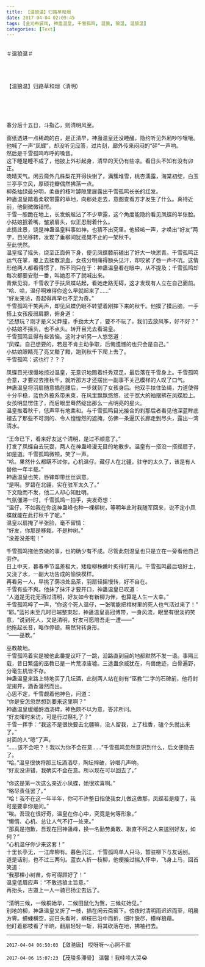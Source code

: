 ```yaml
---
title: 【温狼温】归路草和烟
date: 2017-04-04 02:09:45
tags: [金光布袋戏, 神蛊温皇, 千雪孤鸣, 温狼, 狼温, 温狼温]
categories: [Text]
---
```


<p dir="ltr"  ><br />＃温狼温＃<br /><br /><br /><br /></p> 
<p dir="ltr"  >【温狼温】归路草和烟（清明）<br /><br /><br /><br /><br /></p> 
<p dir="ltr"  >春分后十五日，斗指乙，则清明风至。<br /></p> 
<p dir="ltr"  >窗纸透进一点稀疏的白，是正清早，神蛊温皇还没睡醒，隐约听见外厢吵吵嚷嚷。他喊了一声“凤蝶”，却没听见应答，过片刻，廊外传来闷闷的“砰”一声响。<br />然后是千雪孤鸣咋呼的嗓音。<br />这下睡是睡不成了，他披上外衫起身，清早的天仍有些凉。看日头不知有没有卯正。<br />晓晴天气。闲云斋外几株梨花开得快谢了，满簇堆雪，桃杏濡露，海棠初绽，白玉兰亭亭立风，厚硕花瓣偶然拂落一点。<br />柳条抽绿最分明，柔垂的枝叶罅隙里展露出千雪孤鸣长长的红发。<br />神蛊温皇踏着柔软带露的草地，向那处走去，意图查看方才发生了什么。真待近前，他倒微微错愕。<br />千雪一膝跪在地上，长发蜿蜒沾了不少草露，这个角度能隐约看见凤蝶的半张脸。小姑娘抿着嘴，皱紧眉头，似正忍耐着什么。<br />此情此景，饶是神蛊温皇料事如神，也猜不出究里。他轻咳一声，才唤出“好友”两字，目光移转，发现了垂柳间犹摇晃不止的一架秋千。<br />至此恍然。<br />温皇摇了摇头，绕至正面俯下身，便见凤蝶膝前磕出了好大一块淤青。千雪孤鸣正运气在掌，覆上去揉散淤血，女孩分明痛得额头见汗，却咬紧了唇一声不吭。这情形他两人都看得惯了，所不同只在于：神蛊温皇看在眼中，从不提及；千雪孤鸣却每次都要安慰一番，叫她忍不了就喊出来。<br />青紫见消，千雪收了手扶凤蝶站起，看她走路无碍，这才发现有人立在自己面前。<br />“哈、哈，温仔啊难得你这么早就起来了……”<br />“好友来访，吾起得再早也不足为奇。”<br />千雪孤鸣干笑两声，却见凤蝶仍眼不转望着刚摔下来的秋千。他摸了摸后脑，一手搭上女孩瘦弱肩膀，俯身道：<br />“还想玩？刚才是义父莽撞，手劲太大了，要不不玩了，我们去放风筝，好不好？”<br />小姑娘不摇头，也不点头。转开目光去看温皇。<br />千雪孤鸣显得有些苦恼。这时才听另一人悠悠道：<br />“凤蝶。自己想要的，若是不肯主动争取，后悔遗憾的也只会是自己。”<br />小姑娘眼睛亮了亮又黯了黯，跑到秋千下爬上去了。<br />千雪孤鸣：这也行？？？<br /></p> 
<p dir="ltr"  >凤蝶目光很慢地掠过温皇，无意识地踢着纤秀双足，最后落在千雪身上。千雪孤鸣会意，才要过去推秋千，就听那方才还摆出一副事不关己模样的人叹了口气。<br />神蛊温皇将羽扇随意插在腰后，一步就到了女孩身后。他双手扶住坠绳，力道使得十分平稳，蓝色外披系带未束，在风里飘飘悠悠，过于宽大的袖摆拂在凤蝶脸上。<br />女孩明显愣住了，而后眼里蓦然绽出那么一点明亮的星火。<br />温皇推着秋千，低声罕有地柔和。与千雪孤鸣目光接合的刹那后者看见他深蓝眸底褪去了那些不可测的、令人惶惶然的遮掩，仿佛一条逼仄长廊走到尽头，露出一湾清水。<br /></p> 
<p dir="ltr"  >“王命已下，看来好友这个清明，是过不顺意了。”<br />打发了凤蝶自去玩耍，两人在神蛊峰漫无目的地散步。温皇有一搭没一搭摇扇子，如是道。千雪孤鸣微顿，笑了一声。<br />“哈。果然什么都瞒不过你，心机温仔。藏仔人在北疆，驻守的太久了，该是有人替他一年半载。”<br />神蛊温皇也笑，唇锋却带丝丝讽意。<br />“是啊。罗碧在北疆，实在驻军太久了。”<br />下文隐而不发，他二人却心知肚明。<br />气氛僵滞一时，千雪孤鸣一拍手，突发奇想：<br />“温仔，不如我在你这神蛊峰也种一棵柳树，等明年此时我随军回来，说不定小凤蝶就能在此打秋千了呢。”<br />温皇以扇掩了半张脸，毫不留情：<br />“好友，你那是移栽，不是种树。”<br />“没差没差啦！”<br /></p> 
<p dir="ltr"  >千雪孤鸣拖他去做的事，也的确少有不成。尽管此刻温皇也只是立在一旁看他自己劳作。<br />日上中天，暮春季节温差极大，矮瘦柳株嫩叶炙得打蔫儿。千雪孤鸣最后培好土，又浇了水，一副大功告成的愉快模样。<br />再看另一人，早挑了荫凉处品茶，羽扇轻摇慢转，好不自在。<br />千雪有些不爽。他抹了抹汗才要开口，神蛊温皇已叹道：<br />“人道是无花无酒过清明，好友如今有新柳为伴，也算是人生一大幸。”<br />千雪孤鸣啐了一声，“你这个死人温仔，一张嘴能把棺材里的死人也气活过来了！”<br />“耶。”蓝衫未至几时已端整束起，神蛊温皇高冠博带，一身风流，眼里有很淡的笑意，“说到死人，又是清明，好友可愿陪吾走一遭——”<br />他拖起长音，略作停顿。蓦然背转身形。<br />“——巫教。”<br /></p> 
<p dir="ltr"  >巫教故地。<br />千雪孤鸣着实是被他此番提议吓了一跳，沿路直到目的地都默然不发一语。事隔三载，昔日繁盛的巫教已是一片荒凉废墟。三途蛊余威犹在，鸟兽绝迹，白骨遍野，分毫生机皆不存。<br />神蛊温皇来路上特地买了几坛酒，此刻两人站在刻有“巫教”二字的石碑前，他将封泥揭开，酒香漫然而出。<br />心思不定，千雪觑着他神色，问道：<br />“你是安怎忽然想到要来这里啊？”<br />神蛊温皇缓缓酹酒浇碑，神色颇不以为意，答非所问。<br />“好友曙时来访，可是行过祭礼了？”<br />千雪一挥手：“我这不是很快要去北疆嘛，没人留我，上了柱香，磕个头就出来了。”<br />对面的人“嗯”了声。<br />“……该不会吧？！我以为你不会在意……”千雪孤鸣忽然意识到什么，后文便隐去了。<br />“哈。”温皇很快将那三坛酒洒尽，陶坛摔破，铃啷几声响。<br />“好友没讲错，我确实不会在意。所以现在可以回去了。”<br /></p> 
<p dir="ltr"  >“你这是第一次这么亲近小凤蝶，她很欢喜啊。”<br />“略尽责任罢了。”<br />“哈！我不在这一年半年，你可不许整日指使我女儿做这做那，凤蝶若是瘦了，我可是要拿你是问。”<br />“唉。吾现在很好奇，温皇在你心中，究竟是何等形象。”<br />“懒惰、心机、总让人气不打一处来。”<br />“那真是抱歉，吾现在回神蛊峰，换一名勤劳勇敢、耿直不阿之人来送别好友，如何？”<br />“心机温仔你少来这套！”<br />十里长亭无，一江岸柳有。暮色沉江，千雪孤鸣单人只马，暂驻柳下与友话别。<br />道是话别，也不过三两句。蓝衣人折一枝柳，他便接过揣入怀中，飞身上马，回首笑道：<br />“我那棵小树苗，你可得顾好了！”<br />温皇低眉应声：“不敢违狼主旨意。”<br />再抬头，古道上一人一骑已扬尘去远了。<br /></p> 
<p dir="ltr"  >“清明三候，一候桐始华，二候田鼠化为鴽，三候虹始见。”<br />别地的柳，神蛊温皇又折了一枝，插在闲云斋窗下。傍夜时清明雨迟迟而至，明晨方霁。螮蝀横空，迎日头看时，柳枝已沿中而折，细叶脱尽，模样狼藉。<br />他盯着那枝看了半晌，翻扇轻轻一斩，将其砍落在地，拂袖扫去。</p>

<!-- more -->

---

`2017-04-04 06:50:03` 【潋滟唐】 哎呀呀～心照不宣

`2017-04-06 15:07:23` 【茂陵多滞骨】 温馨！我哇哇大哭😭
